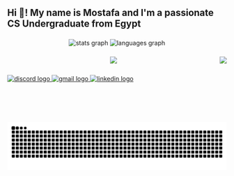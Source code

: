 <h2 align="left">Hi 👋! My name is Mostafa and I'm a passionate CS Undergraduate from Egypt</h2>

###

<div align="center">
  <img src="https://github-readme-stats.vercel.app/api?username=Mostafa-araheim&hide_title=false&hide_rank=false&show_icons=true&include_all_commits=true&count_private=true&disable_animations=false&theme=dracula&locale=en&hide_border=false" height="150" alt="stats graph"  />
  <img src="https://github-readme-stats.vercel.app/api/top-langs?username=Mostafa-araheim&locale=en&hide_title=false&layout=compact&card_width=320&langs_count=5&theme=dracula&hide_border=false" height="150" alt="languages graph"  />
</div>

###

<img align="right" height="150" src="https://i.giphy.com/media/v1.Y2lkPTc5MGI3NjExd3d6c2g0dHFpMDRpM3J2dTN2b3hxZ3A0Ynl2YXlqaTd1aTN2ZTJ5ayZlcD12MV9pbnRlcm5hbF9naWZfYnlfaWQmY3Q9Zw/l0MYuxp3Rjlrka8mY/giphy.gif" />

###

<div align="center">
  <img src="https://skillicons.dev/icons?i=git,c,cpp,css,spring,java,kotlin,python,gradle,maven,html5,mysql,android" />
</div>

###

<div align="left">
 <a href="https://discord.com/users/319122004395425806" target="_blank">
  <img src="https://img.shields.io/static/v1?message=Discord&logo=discord&label=&color=7289DA&logoColor=white&labelColor=&style=for-the-badge" height="35" alt="discord logo"  />
</a>

 <a href="mailto:mostafa.araheim@gmail.com">
  <img src="https://img.shields.io/static/v1?message=Gmail&logo=gmail&label=&color=D14836&logoColor=white&labelColor=&style=for-the-badge" height="35" alt="gmail logo" />
</a>
</a>
  <a href="https://www.linkedin.com/public-profile/settings?trk=d_flagship3_profile_self_view_public_profile" target="_blank">
    <img src="https://img.shields.io/static/v1?message=LinkedIn&logo=linkedin&label=&color=0077B5&logoColor=white&labelColor=&style=for-the-badge" height="35" alt="linkedin logo"  />
  </a>
</div>

###

<br clear="both">

<img src="https://raw.githubusercontent.com/Mostafa-araheim/Mostafa-araheim/output/snake.svg" alt="Snake animation" />

###


<!--
**Mostafa-araheim/Mostafa-araheim** is a ✨ _special_ ✨ repository because its `README.md` (this file) appears on your GitHub profile.

Here are some ideas to get you started:

- 🔭 I’m currently working on ...
- 🌱 I’m currently learning ...
- 👯 I’m looking to collaborate on ...
- 🤔 I’m looking for help with ...
- 💬 Ask me about ...
- 📫 How to reach me: ...
- 😄 Pronouns: ...
- ⚡ Fun fact: ...
-->
